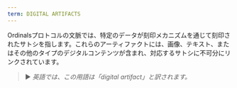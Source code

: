 ```yaml
---
term: DIGITAL ARTIFACTS
---
```


Ordinalsプロトコルの文脈では、特定のデータが刻印メカニズムを通じて刻印されたサトシを指します。これらのアーティファクトには、画像、テキスト、またはその他のタイプのデジタルコンテンツが含まれ、対応するサトシに不可分にリンクされています。

> ► *英語では、この用語は「digital artifact」と訳されます。*